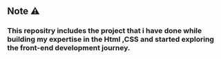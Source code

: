 ## Note ⚠️

### This repositry includes the project that i have done while building my expertise in the Html ,CSS  and started exploring the front-end development journey.
